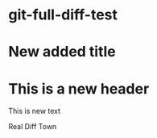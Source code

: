 # git-full-diff-test

# New added title



# This is a new header

This is new text

Real
Diff
Town
